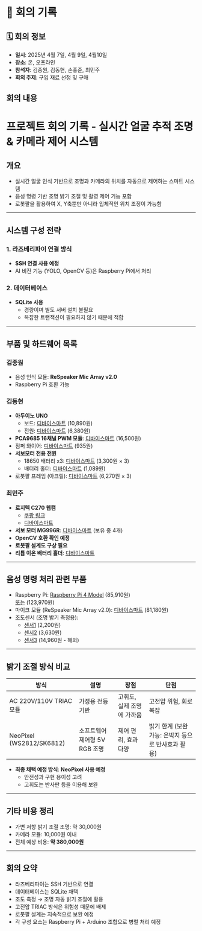 # 📌 회의 기록

## 🗓 회의 정보

- **일시**: 2025년 4월 7일, 4월 9일, 4월10일 
- **장소**: 온, 오프라인  
- **참석자**: 김종원, 김동현, 손홍준, 최민주  
- **회의 주제**: 구입 재료 선정 및 구매



## 회의 내용
# 프로젝트 회의 기록 - 실시간 얼굴 추적 조명 & 카메라 제어 시스템

## 개요

- 실시간 얼굴 인식 기반으로 조명과 카메라의 위치를 자동으로 제어하는 스마트 시스템
- 음성 명령 기반 조명 밝기 조절 및 촬영 제어 기능 포함
- 로봇팔을 활용하여 X, Y축뿐만 아니라 입체적인 위치 조정이 가능함

---

## 시스템 구성 전략

### 1. 라즈베리파이 연결 방식
- **SSH 연결 사용 예정**
- AI 비전 기능 (YOLO, OpenCV 등)은 Raspberry Pi에서 처리

### 2. 데이터베이스
- **SQLite 사용**
  - 경량이며 별도 서버 설치 불필요
  - 복잡한 트랜잭션이 필요하지 않기 때문에 적합

---

## 부품 및 하드웨어 목록

### 김종원

- 음성 인식 모듈: **ReSpeaker Mic Array v2.0**
- Raspberry Pi 호환 가능

### 김동현

- **아두이노 UNO**
  - 보드: [디바이스마트](https://www.devicemart.co.kr/goods/view?no=1245596) (10,890원)
  - 전원: [디바이스마트](https://www.devicemart.co.kr/goods/view?no=1330492) (6,380원)
- **PCA9685 16채널 PWM 모듈**: [디바이스마트](https://www.devicemart.co.kr/goods/view?no=1382245) (16,500원)
- 점퍼 와이어: [디바이스마트](https://www.devicemart.co.kr/goods/view?no=1321195) (935원)
- **서보모터 전용 전원**
  - 18650 배터리 x3: [디바이스마트](https://www.devicemart.co.kr/goods/view?no=14117576) (3,300원 × 3)
  - 배터리 홀더: [디바이스마트](https://www.devicemart.co.kr/goods/view?no=1278962) (1,089원)
- 로봇팔 프레임 (아크릴): [디바이스마트](https://www.devicemart.co.kr/goods/view?no=7919) (6,270원 × 3)

### 최민주

- **로지텍 C270 웹캠**
  - [쿠팡 링크](https://www.coupang.com/vp/products/1203604686)
  - [디바이스마트](https://www.devicemart.co.kr/goods/view?no=15424776)
- **서보 모터 MG996R**: [디바이스마트](https://www.devicemart.co.kr/goods/view?no=1313388) (보유 중 4개)
- **OpenCV 호환 확인 예정**
- **로봇팔 설계도 구상 필요**
- **리튬 이온 배터리 홀더**: [디바이스마트](https://www.devicemart.co.kr/goods/view?no=1278963)

---

## 음성 명령 처리 관련 부품

- Raspberry Pi: [Raspberry Pi 4 Model](https://www.devicemart.co.kr/goods/view?no=12234534) (85,910원)  
  [또는](https://www.devicemart.co.kr/goods/view?no=12553062) (123,970원)
- 마이크 모듈 (ReSpeaker Mic Array v2.0): [디바이스마트](https://www.devicemart.co.kr/goods/view?no=12169629) (81,180원)
- 조도센서 (조명 밝기 측정용):
  - [센서1](https://www.devicemart.co.kr/goods/view?no=1289977) (2,200원)
  - [센서2](https://www.devicemart.co.kr/goods/view?no=1383943) (3,630원)
  - [센서3](https://www.devicemart.co.kr/goods/view?no=12147969) (14,960원 - 해외)

---

## 밝기 조절 방식 비교

| 방식 | 설명 | 장점 | 단점 |
|------|------|------|------|
| AC 220V/110V TRIAC 모듈 | 가정용 전등 기반 | 고휘도, 실제 조명에 가까움 | 고전압 위험, 회로 복잡 |
| NeoPixel (WS2812/SK6812) | 소프트웨어 제어형 5V RGB 조명 | 제어 편리, 효과 다양 | 밝기 한계 (보완 가능: 은박지 등으로 반사효과 활용) |

- **최종 채택 예정 방식**: **NeoPixel 사용 예정**
  - 안전성과 구현 용이성 고려
  - 고휘도는 반사판 등을 이용해 보완

---

## 기타 비용 정리

- 가변 저항 밝기 조절 조명: 약 30,000원
- 카메라 모듈: 10,000원 이내
- 전체 예상 비용: **약 380,000원**

---

## 회의 요약

- 라즈베리파이는 SSH 기반으로 연결
- 데이터베이스는 SQLite 채택
- 조도 측정 → 조명 자동 밝기 조절에 활용
- 고전압 TRIAC 방식은 위험성 때문에 배제
- 로봇팔 설계는 지속적으로 보완 예정
- 각 구성 요소는 Raspberry Pi + Arduino 조합으로 병렬 처리 예정

